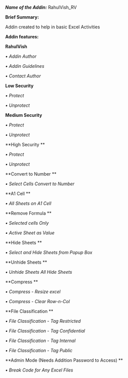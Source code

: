 ***Name of the Addin:*** RahulVish_RV

**Brief Summary:**

Addin created to help in basic Excel Activities

**Addin features:**

 **RahulVish**

  _• Addin Author_
  
  _• Addin Guidelines_
  
  _• Contact Author_  

 **Low Security**
 
  _• Protect_
  
  _• Unprotect_
  
 **Medium Security**
 
  _• Protect_
  
  _• Unprotect_
  
 **High Security **
 
  _• Protect_
  
  _• Unprotect_
  
 **Convert to Number **
 
  _• Select Cells Convert to Number_
  
 **A1 Cell **
 
  _• All Sheets on A1 Cell_
  
 **Remove Formula **
 
  _• Selected cells Only_
  
  _• Active Sheet as Value_
  
 **Hide Sheets **
 
  _• Select and Hide Sheets from Popup Box_
  
 **Unhide Sheets **
 
  _• Unhide Sheets All Hide Sheets_
  
 **Compress **
 
  _• Compress - Resize excel_
  
  _• Compress - Clear Row-n-Col_
  
 **File Classification **
 
  _• File Classification - Tag Restricted_
  
  _• File Classification - Tag Confidential_
  
  _• File Classification - Tag Internal_
  
  _• File Classification - Tag Public_
  
 **Admin Mode (Needs Addition Password to Access) **
 
  _• Break Code for Any Excel Files_










